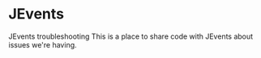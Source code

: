 # JEvents
JEvents troubleshooting
This is a place to share code with JEvents about issues we're having.
